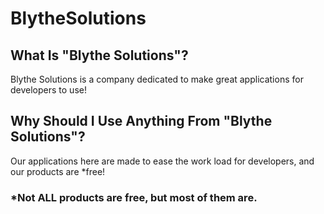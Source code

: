 # BlytheSolutions

## What Is "Blythe Solutions"?

Blythe Solutions is a company dedicated to make great applications for developers to use!

## Why Should I Use Anything From "Blythe Solutions"?

Our applications here are made to ease the work load for developers, and our products are *free!

### *Not ALL products are free, but most of them are.
